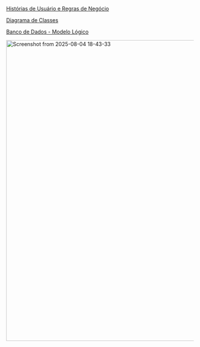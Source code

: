 [Histórias de Usuário e Regras de Negócio](https://docs.google.com/document/d/1PbTAumBHeKJZfm7UqsNrROFWlXxdR-Yo-taLGbj6z5E/edit?usp=sharing)


[Diagrama de Classes](https://online.visual-paradigm.com/w/ijertwhd/diagrams/#diagram:workspace=ijertwhd&proj=0&id=6&type=ClassDiagram)


[Banco de Dados - Modelo Lógico](https://online.visual-paradigm.com/w/ijertwhd/diagrams/#diagram:workspace=ijertwhd&proj=0&id=7&type=ChenEntityRelationshipDiagram)


<img width="1189" height="806" alt="Screenshot from 2025-08-04 18-43-33" src="https://github.com/user-attachments/assets/c169f617-5db9-4d62-8975-e0c4615415ba" />
